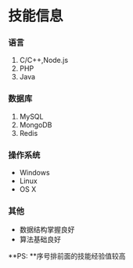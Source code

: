 
# 技能信息

### 语言
1. C/C++,Node.js
2. PHP
3. Java

### 数据库
1. MySQL
2. MongoDB
3. Redis

### 操作系统
* Windows
* Linux
* OS X

### 其他
* 数据结构掌握良好
* 算法基础良好

**PS: **序号排前面的技能经验值较高



